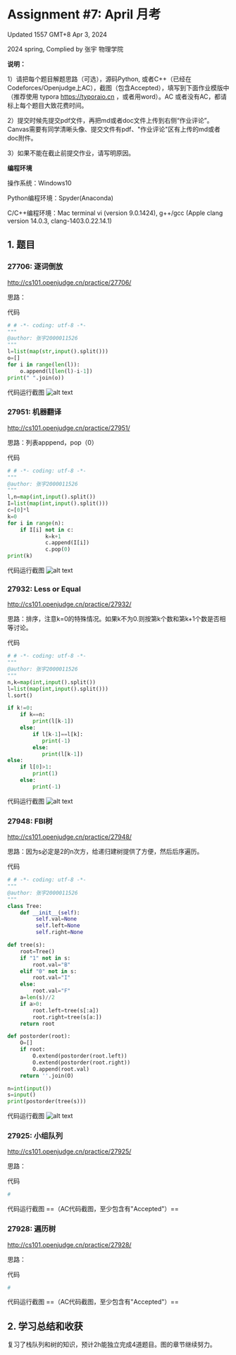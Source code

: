 # Assignment #7: April 月考

Updated 1557 GMT+8 Apr 3, 2024

2024 spring, Complied by 张宇 物理学院


**说明：**

1）请把每个题目解题思路（可选），源码Python, 或者C++（已经在Codeforces/Openjudge上AC），截图（包含Accepted），填写到下面作业模版中（推荐使用 typora https://typoraio.cn ，或者用word）。AC 或者没有AC，都请标上每个题目大致花费时间。

2）提交时候先提交pdf文件，再把md或者doc文件上传到右侧“作业评论”。Canvas需要有同学清晰头像、提交文件有pdf、"作业评论"区有上传的md或者doc附件。

3）如果不能在截止前提交作业，请写明原因。



**编程环境**


操作系统：Windows10

Python编程环境：Spyder(Anaconda)

C/C++编程环境：Mac terminal vi (version 9.0.1424), g++/gcc (Apple clang version 14.0.3, clang-1403.0.22.14.1)



## 1. 题目

### 27706: 逐词倒放

http://cs101.openjudge.cn/practice/27706/



思路：



代码

```python
# # -*- coding: utf-8 -*-
"""
@author: 张宇2000011526
"""
l=list(map(str,input().split()))
o=[]
for i in range(len(l)):
    o.append(l[len(l)-i-1])
print(" ".join(o))
```



代码运行截图
![alt text](反序-1.png)





### 27951: 机器翻译

http://cs101.openjudge.cn/practice/27951/



思路：列表apppend，pop（0）



代码

```python
# # -*- coding: utf-8 -*-
"""
@author: 张宇2000011526
"""
l,n=map(int,input().split())
I=list(map(int,input().split()))
c=[0]*l
k=0
for i in range(n):
    if I[i] not in c:
            k=k+1
            c.append(I[i])
            c.pop(0)
print(k)

```



代码运行截图 
![alt text](机器翻译-1.png)




### 27932: Less or Equal

http://cs101.openjudge.cn/practice/27932/



思路：排序，注意k=0的特殊情况。如果k不为0.则按第k个数和第k+1个数是否相等讨论。



代码

```python
# # -*- coding: utf-8 -*-
"""
@author: 张宇2000011526
"""
n,k=map(int,input().split())
l=list(map(int,input().split()))
l.sort()

if k!=0:
    if k==n:
        print(l[k-1])
    else:
        if l[k-1]==l[k]:
           print(-1)
        else:
           print(l[k-1])
else:
    if l[0]>1:
        print(1)
    else:
        print(-1)

```



代码运行截图 
![alt text](less-1.png)




### 27948: FBI树

http://cs101.openjudge.cn/practice/27948/



思路：因为s必定是2的n次方，给递归建树提供了方便，然后后序遍历。



代码

```python
# # -*- coding: utf-8 -*-
"""
@author: 张宇2000011526
"""
class Tree:
    def __init__(self):
         self.val=None
         self.left=None
         self.right=None

def tree(s):
    root=Tree()
    if "1" not in s:
        root.val="B"
    elif "0" not in s:
        root.val="I"
    else:
        root.val="F"
    a=len(s)//2
    if a>0:
        root.left=tree(s[:a])
        root.right=tree(s[a:])
    return root

def postorder(root):
    O=[]
    if root:
        O.extend(postorder(root.left))
        O.extend(postorder(root.right))
        O.append(root.val)
    return ''.join(O)

n=int(input())
s=input()
print(postorder(tree(s)))

```



代码运行截图 
![alt text](FBI-1.png)




### 27925: 小组队列

http://cs101.openjudge.cn/practice/27925/



思路：



代码

```python
# 

```



代码运行截图 ==（AC代码截图，至少包含有"Accepted"）==





### 27928: 遍历树

http://cs101.openjudge.cn/practice/27928/



思路：



代码

```python
# 

```



代码运行截图 ==（AC代码截图，至少包含有"Accepted"）==





## 2. 学习总结和收获
复习了栈队列和树的知识，预计2h能独立完成4道题目。图的章节继续努力。




